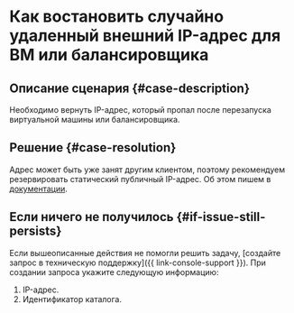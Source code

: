 # Как востановить случайно удаленный внешний IP-адрес для ВМ или балансировщика


## Описание сценария {#case-description}

Необходимо вернуть IP-адрес, который пропал после перезапуска виртуальной машины или балансировщика.

## Решение {#case-resolution}

Адрес может быть уже занят другим клиентом, поэтому рекомендуем резервировать статический публичный IP-адрес. Об этом пишем в [документации](../../../vpc/operations/get-static-ip.md).

## Если ничего не получилось {#if-issue-still-persists}

Если вышеописанные действия не помогли решить задачу, [создайте запрос в техническую поддержку]({{ link-console-support }}).
При создании запроса укажите следующую информацию:

1. IP-адрес.
1. Идентификатор каталога.
